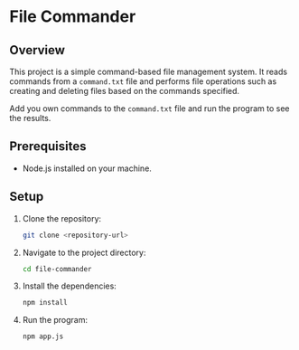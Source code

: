 # File Commander

## Overview
This project is a simple command-based file management system. It reads commands from a `command.txt` file and performs file operations such as creating and deleting files based on the commands specified.

Add you own commands to the `command.txt` file and run the program to see the results.

## Prerequisites
- Node.js installed on your machine.

## Setup
1. Clone the repository:
   ```sh
   git clone <repository-url>
    ```
2. Navigate to the project directory:
    ```sh
    cd file-commander
    ```
3. Install the dependencies:
    ```sh
    npm install
    ```
4. Run the program:
    ```sh
    npm app.js
    ```
